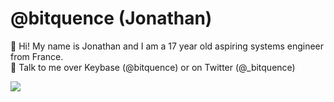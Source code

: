 # @bitquence (Jonathan)
👋 Hi! My name is Jonathan and I am a 17 year old aspiring systems engineer from France.\
📩 Talk to me over Keybase (@bitquence) or on Twitter (@_bitquence)

![](resources/dog.gif)
